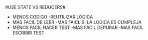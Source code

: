 #USE STATE VS REDUCERS#
- MENOS CODIGO              -REUTILIZAR LÓGICA
- MÁS FACIL DE LEER         -MAS FAICL SI LA LOGICA ES COMPLEJA
- MENOS FACIL HACER TEST    -MAS FACIL DEPURAR
                            -MAS FACIL ESCRIBIR TEST
